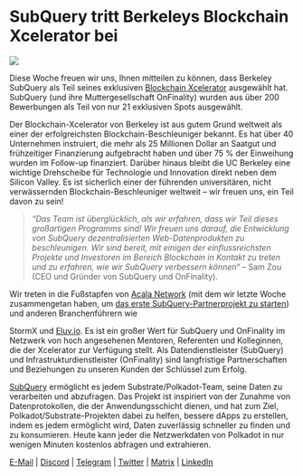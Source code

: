 # SubQuery tritt Berkeleys Blockchain Xcelerator bei

![](https://miro.medium.com/max/1400/0*gYUy-1COtbpLV1X1)


Diese Woche freuen wir uns, Ihnen mitteilen zu können, dass Berkeley SubQuery als Teil seines exklusiven [Blockchain Xcelerator](https://www.xcelerator.berkeley.edu/) ausgewählt hat. SubQuery (und ihre Muttergesellschaft OnFinality) wurden aus über 200 Bewerbungen als Teil von nur 21 exklusiven Spots ausgewählt.

Der Blockchain-Xcelerator von Berkeley ist aus gutem Grund weltweit als einer der erfolgreichsten Blockchain-Beschleuniger bekannt. Es hat über 40 Unternehmen instruiert, die mehr als 25 Millionen Dollar an Saatgut und frühzeitiger Finanzierung aufgebracht haben und über 75 % der Einweihung wurden im Follow-up finanziert. Darüber hinaus bleibt die UC Berkeley eine wichtige Drehscheibe für Technologie und Innovation direkt neben dem Silicon Valley. Es ist sicherlich einer der führenden universitären, nicht verwässernden Blockchain-Beschleuniger weltweit – wir freuen uns, ein Teil davon zu sein!

> _“Das Team ist überglücklich, als wir erfahren, dass wir Teil dieses großartigen Programms sind! Wir freuen uns darauf, die Entwicklung von SubQuery dezentralisierten Web-Datenprodukten zu beschleunigen. Wir sind bereit, mit einigen der einflussreichsten Projekte und Investoren im Bereich Blockchain in Kontakt zu treten und zu erfahren, wie wir SubQuery verbessern können“_ – Sam Zou (CEO und Gründer von SubQuery und OnFinality).

Wir treten in die Fußstapfen von [Acala Network](https://acala.network/) (mit dem wir letzte Woche zusammengetan haben, um [das erste SubQuery-Partnerprojekt zu starten](https://subquery.medium.com/subquery-integrates-acala-to-aggregate-and-serve-defi-data-to-polkadot-and-kusama-builders-fc9af6a7aae1)) und anderen Branchenführern wie

StormX und [Eluv.io](https://eluv.io/). Es ist ein großer Wert für SubQuery und OnFinality im Netzwerk von hoch angesehenen Mentoren, Referenten und Kolleginnen, die der Xcelerator zur Verfügung stellt. Als Datendienstleister (SubQuery) und Infrastrukturdienstleister (OnFinality) sind langfristige Partnerschaften und Beziehungen zu unseren Kunden der Schlüssel zum Erfolg. 

[SubQuery](https://www.subquery.network/) ermöglicht es jedem Substrate/Polkadot-Team, seine Daten zu verarbeiten und abzufragen. Das Projekt ist inspiriert von der Zunahme von Datenprotokollen, die der Anwendungsschicht dienen, und hat zum Ziel, Polkadot/Substrate-Projekten dabei zu helfen, bessere dApps zu erstellen, indem es jedem ermöglicht wird, Daten zuverlässig schneller zu finden und zu konsumieren. Heute kann jeder die Netzwerkdaten von Polkadot in nur wenigen Minuten kostenlos abfragen und extrahieren.

[E-Mail](mailto:hello@subquery.network) | [Discord](https://discord.com/invite/78zg8aBSMG) | [Telegram](https://t.me/subquerynetwork) | [Twitter](https://twitter.com/subquerynetwork) | [Matrix](https://matrix.to/#/#subquery:matrix.org) | [LinkedIn](https://www.linkedin.com/company/subquery)

